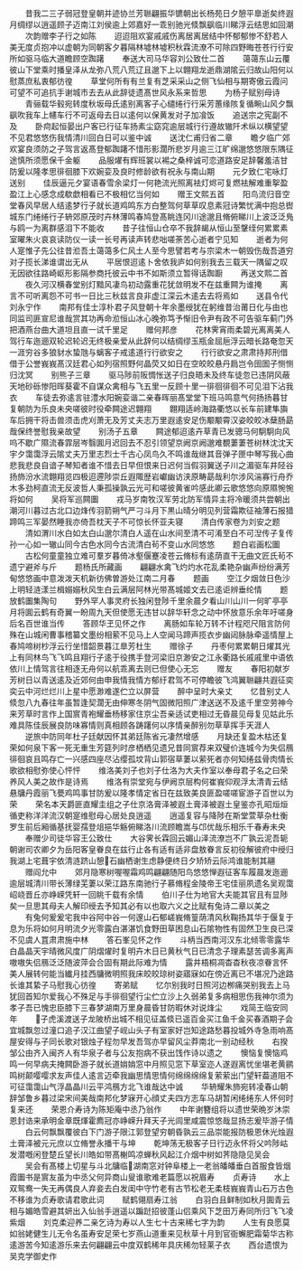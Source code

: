 <!-- { "loadSidebar": true } -->
　　昔我二三子弱冠登皇朝并迹协兰芳聮翩振华镳朝出长杨苑日夕憩平臯逝矣终遐月绸缪以逍遥顾子迈南江刘侯逾上郊嘉好一乖别驰光倐飘飖临川睇浮云结思如回潮
　　次韵赠李子行之如陈
　　迢迢阻欢宴戚戚伤离居离居结中怀郁郁惨不舒若人美无度贞抱冲以虚朝为同朝客夕暮隔林墟林墟积秋霖流潦不可除四野晦苍苍行行安所如驱马临大道瞻顾空踟躇
　　奉送大司马华容刘公致仕二首
　　蔼蔼东山云覆彼山下堂乘时播皇泽从龙弥八荒八荒辽且邈下上以翺翔龙逝鼎湖隂云归故山阳何以慰蒸庶私衷郁彷徨
　　草堂何所有有兰复有芝采采山之侧飞仙相与期寄傲云霞问可望不可追抗手谢城市去去从此辞徒遗髙世风永系来哲思
　　为杨子赋别母诗
　　青骊载华毂宛转度秋坂母氏逺别离客子心缱绻行行采芳蕙缘陔复循畹山风夕飘飖吹我车上幰车行不可返母去日以逺何以保黄发对子加飡饭
　　追送宗之宪副不及
　　卧疴起恒晏出户客已行征车扬素尘窈窕逾层城行行遵故辙阡术纵以横望望不见君悠悠伤我情清川回白日可以鉴中诚
　　送沈仁甫归省二章
　　瞻夕临广郊欢宴良须防之子驾言返髙登郁踟躇不惜形影濶所悲岁月逾三江旷绵邈悠悠限东隅征途慎所须愿保千金躯
　　品服燿有辉班裳以裼之桑梓诚可恋道路安足辞馨羞洁甘防爰以隆孝思徘徊膝下欢婉娈及良时修龄欲有祝永与南山期
　　元夕致仁宅咏灯送别
　　佳辰逼元夕宴语春雪余梁灯一何艳流光照离袪灯烬可复燃袪解难重挐盈盈江上心感念成欷歔相看已不极相忆当何如
　　赠王文熙五首
　　阳鸟流归音空堂春风早居人结逺梦行子就长道鸡鸣东方白整驾何草草叹息素冠诗繁忧满中抱总辔城东门绻绻行子辀郊原茂时卉林薄鸣春鸠登髙眺连冈川途邈且脩俯睇川上波泛泛鳬与鸥一为离群感泪下不能收
　　昔子往恒山仓卒不我辞朅从恒山至鞶绖何累累素室曜朱火哀哀读防仪一读一长号再读声转悲咄嗟荼苦心逝者宁见知
　　逝者为何人寔惟子先公往昔涖吾土蔼蔼多仁风土人至今思譬若考与宗梁木一朝毁伤哉吾道穷对子揽长涕谁谓出无从
　　平居恨迢逺卜舍依我庐如何别我去三载天一隅留之叹无因欲往路崎岖形影隔参商托彼云中书不如斯须立暂得话踟蹰
　　再送文熙二首
　　夜久河汉横春堂别灯黯风凄鸟初动露重花犹敛明发不在兹重闗为谁掩
　　离言不可听离怨不可书一日比三秋兹言良非虚江深云木逺去去将焉如
　　送县令代刘永宁作
　　南邦有佳士淳朴君子风登朝十年余墨绶犹在躬维昔治莆日化与由也同监司匪宣尼谁哉赏其功再命涖恒山冰心晚弥笃予惭旧令尹有政不可告驱车蓟门外把酒燕台曲大道坦且直一试千里足
　　赠何邦彦
　　花林霁宵雨柔碧光离离美人驾行车迤逦双轮迟轮迟无终极亲爱从此辞何以结绸缪玉瓶金屈巵浮云暗长路奄忽天一涯穷谷多狼豺水蛰虺与螭客子戒逺道行行欲安之
　　行行欲安之肃肃持邦刑借借于公誉峩峩髙汉廷君心如列宿照野何晶荧又如日在空皎皎悬丹扃岂令囹圄子恻恻归沈冥
　　别熊子三章
　　驱马陟前阪惆怅送子归良晤未及终车徒忽已违阴风蔽天地砂砾惨阳晖葵霍不自谋众禽相与飞五里一反顾十里一徘徊徘徊不可见泪下沾我衣
　　车徒去弥逺言驻澧水阳婉娈谐二亲春晖丽髙堂堂下班马鸣意气何扬扬暮甘复朝防为乐良未央嗟彼时役牵闗途迟翺翔
　　翺翔适岭海路衢悠以长车前建隼旟车后拥干将击兽须击虎刈萧无及芳丈夫志万里遐逺安足伤颙颙霄汉姿皎皎冰蘖肠勗哉保终誉慰我亲故望
　　别汤子五章
　　闗途郁迢逺卉草青已发骢马何駉駉向风呜不歇广隰流春霏层岑翳圎月迟回去不忍引领望京阙京阙邈难覩萋萋苍树林沈沈天宇夕霭霭浮云隂丈夫万里志烈士千古心凤鸟久不鸣谁哉继其音弹子匣中琴写我心曲悲我悲良自谙子琴知者谁不惜去日早但恨来日迟何当假羽翼送子川之湄驱车井陉谷扬斾汾水流翺翔览四极迢遰陟崇丘遐陬歴岩巘幽访浃原畴勗哉利尔涉风湍寡行舟乔木多劲柯直流无反波哲人秉孤操孰云光可和嗟彼黄雀吟感此卿云歌悠悠向原隰惋惋将如何
　　吴将军巡闗圗
　　戎马岁南牧汉军劳北防军情异主将冷暖须共尝朝出潮河川暮过古北口边烽传羽箭朔气严刁斗月下黒山晴分明见列营霜欺征袖薄石报猎蹄鸣三军晏然睡我亦倚吾枕天子不可惊长怀亚夫寝
　　清白传家卷为刘安之题
　　清如渭川水白如太白山邈尔清白人遥在山水间至清不可淆至白不可湼传子复传孙一心如一辙山同今古色水同今古流清白茍不变山水同悠悠
　　题白岩画松圗
　　古松何童童独立难可羣岁暮倚冰壑偃蹇凌苍云脩标有逺荫直干无曲文匠氏茍不遗宁避斧与斤
　　题杨氏所藏画
　　翩翩水禽飞灼灼水花乱柔艳杂幽声纷纷满芳甸悠悠画中意泼泼天机新彷佛曽游处江南二月春
　　题画
　　空江夕烟敛日色沙上明轻涟漾兰楫嫋嫋秋风生白云满层阿林光带髙城姬文去已逺讵辨垂纶情
　　题放鹤圗集陶句
　　野外罕人事灵府长独闲登陟千里余晨夕看山川山川一何旷亭亭月将圎云鹤有奇翼一盼周九天但使愿无违甘以辞华轩念之动中怀放意乐余年吁嗟身后名百世谁当传
　　答顾华玊见怀之作
　　离肠如车轮万转不计程咫尺阻言防何殊在山城闲曹事稽纂文墨纷相萦不见马上人空闻马蹄声揽衣步幽闼脉脉牵遥情屋上春鸠啼树杪浮云行坐惜韶景暮江臯芳杜生
　　赠徐子
　　丹枣何累累朝日燿其光上有同林鸟飞飞鸣且翔行子逺于役携手登河梁旧京渺安之江永衢路长戚戚里中语依依川上情驾言往相逐无舟何以航乖离去则已但使心无忘
　　赠友
　　春阳初献岁芳树日以青送逺及近郊何由申我情我情方郁纡君驾不可停瞻彼飞鸿翼聮翩共遐征奕奕云中河烂烂川上星中愿渺难遂伫立以屏营
　　醉中呈时大亲丈
　　忆昔别丈人倐忽八九春往年虽暂逢契濶无由伸寒冬阴气固微阳照广津送送不及逺千里空劳神今来芳草时言作上国賔青袍耀垂杨移家住京尘吾亲适试吏相过无昏晨见母复见姑此乐难具陈佳辰展良防味寡情则真相顾各踌躇何以序情亲醉别勿草草挥手天涯人
　　逆旅中防同年杜子廷献因怀其弟廷陈省元凄然增感
　　月缺还复盈木枯还复荣如何泉下客一死无重生芳筵列时彦栖栖见遗兄昔同賔荐来双璧价连城今为失侣鴈徘徊哀且鸣存亡一兴感四座尽沾缨孤坟背山郭宿草萋以萦死者亦何知绻兹骨肉情长歌欲相慰弥使心怦怦
　　维洛美刘子也刘子仕洛为大夫作室以奉母君子名之曰荣养风人美之故作是诗焉
　　维洛有崇堂宛与伊阙京层构何崔峩仰观浮太清青云结悬牗丹霞丽飞甍鸡鸣事甘防爰以隆孝情定省日在兹致美良匪盈嗟嗟宦游子百世以为荣
　　荣名本天爵匪直耀圭组之子仕京洛膏泽被遐土膏泽被遐土皇鉴亦孔昭烜烜循吏称洋洋流汉朝寔维慰母心居处良逍遥
　　逍遥复容与降陟在斯堂萱草杂杜衡罗生前后厢循基抚婴孺登俎挹华觞俯睇洛川流顾瞻嵩与邙优哉乐相乐千春寿未央
　　奉赠少司徒华容王公致仕
　　大谷霁长霖回云媚山泽流潦岂不广孰云泥吾轭朝谢司农卿夕为岳阳客皇眷良在兹行止各有适有适非盘敖眷言反初役解彼府中绶归我湖上宅葺宇依清涟跻山憩石幽栖谢生虑静便终日夕矫矫云际鸿谁能制其翮
　　赠阎允中
　　郊月隐寒树喔喔霜鸡鸣翩翩随阳鸟悠悠惮遐征客车履晨发迤逦逾层城清川带长薄绿芜萋以荣江路东南驰行子慕脩程金陵帝王宅佳丽夙遗名吴观霭岹峣晋丘亦峥嵘凭轩一回眺千载有余情
　　伯川子仕为地官大夫能其官且有显陟矣一旦思其母夫人解印绶去予知其必有以也取六义之比赋有兔诗二章以美之
　　有兔何爰爰宅我中谷阿中谷一何邃山石郁嵯峩脩篁荫清风秋鞠扬其华于偃复于息为乐将如何月明流夕光零露白湛湛饥食野田草困息山石隂物性有固然卫生良已深不见虞人罝肃肃施中林
　　答石峯见怀之作
　　斗柄当西南河汉东北倾零零露华白晶晶天宇晴微风度广阴熠燿时复明卉木日已黄秋气日已清念子理素瑟苦调多离声嗷嗷失侣鴈泛泛随波萍会合固有期此际难为情
　　露井梧桐凋杳杳秋夜凉眷言怀美人展转何能当纎月挂西牗微明照我床皎皎琼树姿寤寐如在傍近离已不堪况乃途路长谁其絷子马慰我心彷徨
　　寄弟赋
　　忆尔别我时日照河边栁痛哭别我去上马犹回首知尔爱我心不殊足与手徘徊望行尘伫立沙上久弱弟复多病相思伤我神尔须为孝子吾已愧忠臣膝下三春梦湖南万里身晨昏甘防暇休对说烽尘
　　戏简王临安同年
　　子虎溪渡送子龙陂桥出城不相见征盖倐已遥百金买江鱼千金买春酒期子会宜城飘忽过潼口追子汉江曲望子岘山头子有室家好岂知途路愁暮投城外寺急雨响髙屋安得与子同长歌对银烛子程勿早发吾驾亦早留风尘莽南北一别动经秋
　　右揆邹公由齐入闽齐人有华泉子者与公友抱病不获出饯作诗以遗之
　　懊恼复懊恼鸡鸣一何早病夫掩闗卧游子就长道姢姢窓中月照见窓下草室迩人遂遐离忧坐堪老黄鹂鸣树颠嘤嘤求友声佳人逺言迈牵我幽思情思情何绵绵绵绵复萦萦出门望轩葢道阻不可征霭霭山气浮晶晶川云平鸿鴈方北飞谁哉达中诚
　　华辀耀朱斾宛转凌春山朝辞邹鲁乡暮过梁宋间美哉南邦化梦寐开心顔丈夫四方志车马胡暂闲绻绻东人怀何时复来还
　　荣恩介寿诗为陈矩庵中丞乃翁作
　　中年谢簪组将以遗世荣晩岁沐崇恩封诰来承明金章既煇霍廌冠亦峥嵘升拜天子光闾里咸震惊悠哉显扬志爰毕游子情
　　白云何飘飘覆彼白下门游子限江郭登望穷朝昏孰云三品崇能报防极恩休光烛遐土膏泽被元元庶以立脩誉永播干与坤
　　乾坤荡无极客子日行迈永怀将父吟陟岵发潜嘅闲登楚丘望长川皓如带髙榭鸣凉蝉秋风起江介烟中树如荠隐隐见吴会
　　吴会有髙楼上切星与斗北牗临湖南窓对钟阜楼上一老翁皤皤垂白首服食皆烟霞圗书是賔友虽为中丞父何异商山叟谁歌难老篇愿以祝眉寿
　　贞寿诗
　　水上双鸳鸯一失无再偶良人弃妾去白发闺中守竹老有古节松老无柔枝峩峩青山石万古色不移谁为贞寿歌请君歌此词
　　赋鹤翎扇寿江翁
　　白羽白且鲜制如秋月圎青云相与媚皓雪避其妍出入仙翁手逍遥以蹁跹招彼蓬山侣乘风下芝田万寿同所归飞飞凌紫烟
　　刘克柔迎养二亲乞诗为寿以人生七十古来稀七字为韵
　　人生有良愿莫如翁姥健生儿无令名虽寿安足荣七岁燕山道重来见秋草十月到官衙蠏肥霜菊华古称逺游苦今知逺游乐来去何翩翩云中度双鹤稀年具庆稀勿轻莱子衣
　　西台遗恨为吴克学御史作

